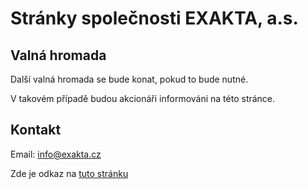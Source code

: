 # Stránky společnosti EXAKTA, a.s.

## Valná hromada
Další valná hromada se bude konat, pokud to bude nutné.

V takovém případě budou akcionáři informováni na této stránce.

## Kontakt
Email: info@exakta.cz

Zde je odkaz na [tuto stránku](https://exakta.cz)
